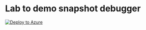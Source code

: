 # Lab to demo snapshot debugger
[![Deploy to Azure](http://azuredeploy.net/deploybutton.png)](https://azuredeploy.net/)